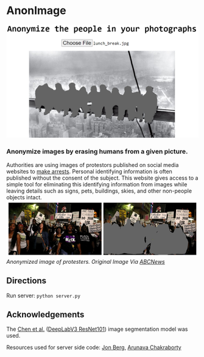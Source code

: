 # AnonImage
![Screen capture of the web interface](images/screen_capture.png)
### Anonymize images by erasing humans from a given picture.
Authorities are using images of protestors published on social media websites to [make arrests](https://www.vice.com/en_us/article/bv8j8w/a-tattoo-and-an-etsy-shirt-led-cops-to-arrest-woman-accused-of-burning-cop-cars).  Personal identifying information is often published without the consent of the subject.  This website gives access to a simple tool for eliminating this identifying information from images while leaving details such as signs, pets, buildings, skies, and other non-people objects intact.
![Anonymized image of protesters](images/example.png)
*Anonymized image of protesters. Original Image Via [ABCNews](https://s.abcnews.com/images/US/stephon-clark-protest-gty-jt-180331_hpMain_2_16x9t_608.jpg)*

## Directions
Run server:
`python server.py`

## Acknowledgements
The [Chen et al.](https://arxiv.org/abs/1706.05587) ([DeepLabV3 ResNet101](https://pytorch.org/docs/stable/torchvision/models.html)) image segmentation model was used.

Resources used for server side code: [Jon Berg](https://fragments.turtlemeat.com/pythonwebserver.php), [Arunava Chakraborty](https://www.learnopencv.com/pytorch-for-beginners-semantic-segmentation-using-torchvision/)